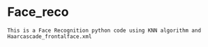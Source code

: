 # Face_reco

    This is a Face Recognition python code using KNN algorithm and Haarcascade_frontalface.xml

